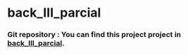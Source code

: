 # back_III_parcial

### Git repository : You can find this project project in [back_III_parcial](https://github.com/nicoezdias/back_III_parcial).
